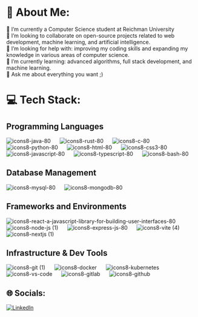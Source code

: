 # 💫 About Me:
🔭 I’m currently a Computer Science student at Reichman University<br>👯 I’m looking to collaborate on open-source projects related to web development, machine learning, and artificial intelligence.<br>🤝 I’m looking for help with: improving my coding skills and expanding my knowledge in various areas of computer science.<br>🌱 I’m currently learning: advanced algorithms, full stack development, and machine learning.<br>💬 Ask me about everything you want ;)<br>

# 💻 Tech Stack:

## Programming Languages
![icons8-java-80](https://github.com/EthanFajnkuchen/EthanFajnkuchen/assets/102037640/849a2c7d-cdec-46bc-a1fe-d72fb1e1025e)  &nbsp;&nbsp;&nbsp;&nbsp;
![icons8-rust-80](https://github.com/EthanFajnkuchen/EthanFajnkuchen/assets/102037640/7012dabe-c405-4cae-9fe7-1919083a5ad6) &nbsp;&nbsp;&nbsp;&nbsp;
![icons8-c-80](https://github.com/EthanFajnkuchen/EthanFajnkuchen/assets/102037640/f2073343-5abb-4076-90fc-e1739929211f) &nbsp;&nbsp;&nbsp;&nbsp;
![icons8-python-80](https://github.com/EthanFajnkuchen/EthanFajnkuchen/assets/102037640/9bca3a8a-e880-4848-a945-53569ae5713c) &nbsp;&nbsp;&nbsp;&nbsp;
![icons8-html-80](https://github.com/EthanFajnkuchen/EthanFajnkuchen/assets/102037640/37725681-8da3-4f49-a7ba-74f381f9472d) &nbsp;&nbsp;&nbsp;&nbsp;
![icons8-css3-80](https://github.com/EthanFajnkuchen/EthanFajnkuchen/assets/102037640/627b5bae-ead3-46fe-ac6c-ff6afd6e0aca) &nbsp;&nbsp;&nbsp;&nbsp;
![icons8-javascript-80](https://github.com/EthanFajnkuchen/EthanFajnkuchen/assets/102037640/1330ea2e-bb94-44c9-b875-3eb5385105f5) &nbsp;&nbsp;&nbsp;&nbsp;
![icons8-typescript-80](https://github.com/EthanFajnkuchen/EthanFajnkuchen/assets/102037640/8f1aeacf-1278-49b5-8173-a3d9623c2a98) &nbsp;&nbsp;&nbsp;&nbsp;
![icons8-bash-80](https://github.com/EthanFajnkuchen/EthanFajnkuchen/assets/102037640/1d47a0e3-835e-4068-9490-5f4b01226c1b)

## Database Management
![icons8-mysql-80](https://github.com/EthanFajnkuchen/EthanFajnkuchen/assets/102037640/c6c69f17-780d-4ed0-a773-061202d4a84c) &nbsp;&nbsp;&nbsp;&nbsp;
![icons8-mongodb-80](https://github.com/EthanFajnkuchen/EthanFajnkuchen/assets/102037640/00deb130-7ad9-4a26-927d-6aa259cf02ab) &nbsp;&nbsp;&nbsp;&nbsp;

## Frameworks and Environments

![icons8-react-a-javascript-library-for-building-user-interfaces-80](https://github.com/EthanFajnkuchen/EthanFajnkuchen/assets/102037640/2eefd410-7c5c-4cc7-9a27-2b56b11c1275) &nbsp;&nbsp;&nbsp;&nbsp;
![icons8-node-js (1)](https://github.com/EthanFajnkuchen/EthanFajnkuchen/assets/102037640/6c87cbc5-4aad-4a22-a157-5b5b5163fc38) &nbsp;&nbsp;&nbsp;&nbsp;
![icons8-express-js-80](https://github.com/EthanFajnkuchen/EthanFajnkuchen/assets/102037640/c47cb5cc-de5d-440c-bcc1-6913e94dfb11) &nbsp;&nbsp;&nbsp;&nbsp;
![icons8-vite (4)](https://github.com/EthanFajnkuchen/EthanFajnkuchen/assets/102037640/36a555d0-59b1-49c5-b7e2-7f9655fc5709) &nbsp;&nbsp;&nbsp;&nbsp;
![icons8-nextjs (1)](https://github.com/EthanFajnkuchen/EthanFajnkuchen/assets/102037640/865de887-bc45-4f4e-987d-d5c1d3cc794c)

## Infrastructure & Dev Tools

![icons8-git (1)](https://github.com/EthanFajnkuchen/EthanFajnkuchen/assets/102037640/b1564cf8-90af-42f6-bf71-2454ac7ff361) &nbsp;&nbsp;&nbsp;&nbsp;
![icons8-docker](https://github.com/EthanFajnkuchen/EthanFajnkuchen/assets/102037640/a769561d-ff2c-48d5-a8fc-48bfbaf1af47) &nbsp;&nbsp;&nbsp;&nbsp;
![icons8-kubernetes](https://github.com/EthanFajnkuchen/EthanFajnkuchen/assets/102037640/c4100862-fef4-4a37-9dd6-ea47cc4026db) &nbsp;&nbsp;&nbsp;&nbsp;
![icons8-vs-code](https://github.com/EthanFajnkuchen/EthanFajnkuchen/assets/102037640/dab868ae-7098-459e-b3f9-94b2023ef122) &nbsp;&nbsp;&nbsp;&nbsp;
![icons8-gitlab](https://github.com/EthanFajnkuchen/EthanFajnkuchen/assets/102037640/7a04ca34-17b9-4772-b85b-e9952845318e) &nbsp;&nbsp;&nbsp;&nbsp;
![icons8-github](https://github.com/EthanFajnkuchen/EthanFajnkuchen/assets/102037640/f553e422-a763-4e23-a621-dda14bdb9195)

## 🌐 Socials:
[![LinkedIn](https://img.shields.io/badge/LinkedIn-%230077B5.svg?logo=linkedin&logoColor=white)](https://linkedin.com/in/ethan-fajnkuchen) 
